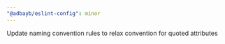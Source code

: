 ```yaml
---
"@adbayb/eslint-config": minor
---
```


Update naming convention rules to relax convention for quoted attributes
